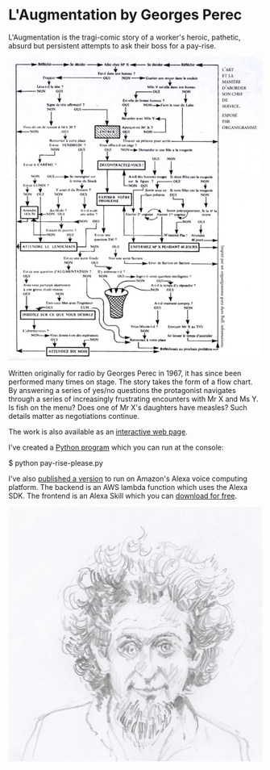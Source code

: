 # L'Augmentation by Georges Perec

L'Augmentation is the tragi-comic story of a worker's heroic, pathetic, absurd but persistent attempts to ask their boss for a pay-rise.

![Flowchart](./images/perec-flowchart.jpg)

Written originally for radio by Georges Perec in 1967, it has since been performed many times on stage. The story takes the form of a flow chart. By answering a series of yes/no questions the protagonist navigates through a series of increasingly frustrating encounters with Mr X and Ms Y. Is fish on the menu? Does one of Mr X's daughters have measles? Such details matter as negotiations continue.

The work is also available as an [interactive web page](http://www.theartofaskingyourbossforaraise.com).

I've created a [Python program](./pay-rise-please.py) which you can run at the console:

   $ python pay-rise-please.py

I've also [published a version](./index.js) to run on Amazon's Alexa voice computing platform. The backend is an AWS lambda function which uses the Alexa SDK. The frontend is an Alexa Skill which you can [download for free](https://www.amazon.co.uk/Mr-Pay-rise-please/dp/B07417SK8N).

![Perec](./images/perec512.jpg)
